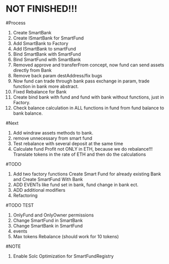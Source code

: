 # NOT FINISHED!!!

#Process

1) Create SmartBank
2) Create ISmartBank for SmartFund
3) Add SmartBank to Factory
4) Add ISmartBank to smartFund
5) Bind SmartBank with SmartFund
6) Bind SmartFund with SmartBank
7) Removed approve and transferFrom concept, now fund can send assets directly from Bank
8) Remove back param destAddress/fix bugs
9) Now fund can trade through bank pass exchange in param, trade function in bank more abstract.
10) Fixed Rebalance for Bank
11) Create bind bank with fund and fund with bank without functions, just in Factory.
12) Check balance calculation in ALL functions in fund from fund balance to bank balance.

#Next
1) Add windraw assets methods to bank.
2) remove unnecessary from smart fund
3) Test rebalance with several deposit at the same time
4) Calculate fund Profit not ONLY in ETH, because we do rebalance!!! Translate tokens in the rate of ETH and then do the calculations


#TODO
1) Add two factory functions Create Smart Fund for already existing Bank and Create SmartFund With Bank
2) ADD EVENTs like fund set in bank, fund change in bank ect.
3) ADD additional modifiers
4) Refactoring

#TODO TEST
1) OnlyFund and OnlyOwner permissions
2) Change SmartFund in SmartBank
3) Change SmartBank in SmartFund
4) events
5) Max tokens Rebalance (should work for 10 tokens)

#NOTE
1) Enable Solc Optimization for SmartFundRegistry
